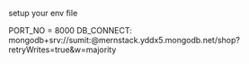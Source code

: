 setup your env file

PORT_NO = 8000
DB_CONNECT: mongodb+srv://sumit:<password>@mernstack.yddx5.mongodb.net/shop?retryWrites=true&w=majority